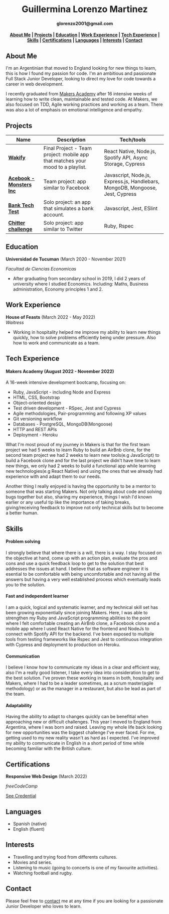 <h1 align=center>Guillermina Lorenzo Martinez</h1>
<h4 align=center>glorenzo2001@gmail.com</h4>

<h4 align=center><a href="https://github.com/GuillerminaLorenzo/CV/edit/master/README.md#about-me">About Me</a> 
| <a href="https://github.com/GuillerminaLorenzo/CV/edit/master/README.md#projects">Projects</a> 
| <a href="https://github.com/GuillerminaLorenzo/CV/edit/master/README.md#education">Education</a> 
| <a href="https://github.com/GuillerminaLorenzo/CV/edit/master/README.md#work-experience">Work Experience</a> 
| <a href="https://github.com/GuillerminaLorenzo/CV/edit/master/README.md#tech-experience">Tech Experience</a> 
| <a href="https://github.com/GuillerminaLorenzo/CV/edit/master/README.md#skills">Skills</a> 
| <a href="https://github.com/GuillerminaLorenzo/CV/edit/master/README.md#certifications">Certifications</a>
| <a href="https://github.com/GuillerminaLorenzo/CV/edit/master/README.md#languages">Languages</a>
| <a href="https://github.com/GuillerminaLorenzo/CV/edit/master/README.md#interests">Interests</a>
| <a href="https://github.com/GuillerminaLorenzo/CV/edit/master/README.md#contact">Contact</a></h4>



## About Me

I'm an Argentinian that moved to England looking for new things to learn, this is how I found my passion for code. I'm an ambitious and passionate Full Stack Junior Developer, looking to direct my love for code towards a career in web development. 

I recently graduated from [Makers Academy](https://makers.tech/) after 16 intensive weeks of learning how to write clean, maintainable and tested code. At Makers, we also focused on TDD, Agile working practices and working as a team. There was also a lot of emphasis on emotional intelligence and empathy.


## Projects

| Name                         | Description       | Tech/tools        |
| ---------------------------- | ----------------- | ----------------- |
| [**Wakify**](https://github.com/GuillerminaLorenzo/wakify)            | Final Project - Team project: mobile app that matches your mood to a playlist. | React Native, Node.js, Spotify API, Async Storage, Cypress |
| [**Acebook - Monsters Inc**](https://github.com/GuillerminaLorenzo/acebook-monsters-inc) | Team project: app similar to Facebook  | Javascript, Node.js, Express.js, Handlebars, MongoDB, Mongoose, Jest, Cypress           |
| [**Bank Tech Test**](https://github.com/GuillerminaLorenzo/solo-projects/tree/main/bankTechTest) | Solo project: an app that simulates a bank account.  | Javascript, Jest, ESlint              |
| [**Chitter challenge**](https://github.com/GuillerminaLorenzo/chitter-challenge) | Solo project: app similar to Twitter  | Ruby, Rspec           |

## Education
**Universidad de Tucuman** (March 2020 - November 2021)

_Facultad de Ciencias Economicas_

- After graduating from secondary school in 2019, I did 2 years of university where I studied Economics. 
Including: Maths, Business administration, Economy principles 1 and 2.

## Work Experience

**House of Feasts** (March 2022 - May 2022)  
_Waitress_

- Working in hospitality helped me improve my ability to learn new things quickly, how to solve problems efficiently being under pressure. Also how to work and communicate as a team.

## Tech Experience

#### Makers Academy (August 2022 - November 2022)
A 16-week intensive development bootcamp, focusing on:

- Ruby, JavaScript - including Node and Express
- HTML, CSS, Bootstrap
- Object-oriented design
- Test driven development - RSpec, Jest and Cypress
- Agile methodologies, Pair-programming and following XP values
- Git versioning workflow
- Databases - PostgreSQL, MongoDB(Mongoose)
- HTTP and REST APIs
- Deployment - Heroku

What I'm most proud of my journey in Makers is that for the first team project we had 5 weeks to learn Ruby to build an AirBnb clone, for the second team project we had 2 weeks to learn new tools(e.g JavaScript) to build a Facebook clone and for the last project we didn't have time to learn new things, we only had 2 weeks to build a functional app while learning new technologies(e.g React Native) and using the ones that we already had experience with and adapt them to our needs.

Another thing I really enjoyed is having the opportunity to be a mentor to someone that was starting Makers. Not only talking about code and solving bugs together but also, sharing my experience, things I wish I'd known earlier or any useful tip like the importance of taking breaks, giving/receiving feedback to improve not only technical skills but to become a better human.

## Skills

#### Problem solving 
I strongly believe that where there is a will, there is a way. I stay focused on the objective at hand, come up with an action plan, evaluate the pros and cons and use a quick feedback loop to get to the solution that best addresses the issues at hand. I believe that as software engineer it is esential to be comfortable with being uncomfortable and not having all the answers but having a very well established process which eventually leads you to the solution.

#### Fast and independent learner
I am a quick, logical and systematic learner, and my technical skill set has been growing exponentially since joining Makers. Here, I was able to strengthen my Ruby and JavaScript programming abilities to the point where I felt comfortable creating an AirBnb clone, a Facebook clone and a mobile app where I used React Native for the frontend and NodeJs to connect with Spotify API for the backend. I've been exposed to multiple tools from testing frameworks like Rspec and Jest to continuous integration with Cypress and deployment to production on Heroku.

#### Communication
I believe I know how to communicate my ideas in a clear and efficient way, also I'm a really good listener, I take every idea into consideration to get to the best solution. I've proven these working in teams in both, hospitality and Makers, where I had to be a leader sometimes, as a scrum master(agile methodology) or as the manager in a restaurant, but also be lead as part of the team.

#### Adaptability
Having the ability to adapt to changes quickly can be benefitial when approaching new or difficult challenges. This year I moved to England from Argentina, where I was born and raised. Leaving my whole life back looking for new opportunities was the biggest challenge I've ever faced. For me, getting used to my new reality wasn't as hard as I expected. I've improved my ability to communicate in English in a short period of time while becoming familiar with the British culture.

## Certifications

**Responsive Web Design** (March 2022)

_freeCodeCamp_

[See Credential](https://www.freecodecamp.org/certification/guillerminalorenzo/responsive-web-design)
 
## Languages 

- Spanish (native)
- English (fluent)

## Interests

- Travelling and trying food from differents cultures.
- Movies and series.
- Listening to music (going to concerts is one of my favourite activities).
- Watching football and rugby.

## Contact

Please feel free to [contact](https://www.linkedin.com/in/guillermina-lorenzo-martinez-4752a0242/) me at any time if you are looking for a passionate Junior Developer who loves to learn.
